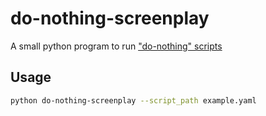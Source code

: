 # do-nothing-screenplay

A small python program to run ["do-nothing" scripts][0]

## Usage

```sh
python do-nothing-screenplay --script_path example.yaml
```


[0]: https://blog.danslimmon.com/2019/07/15/do-nothing-scripting-the-key-to-gradual-automation/
